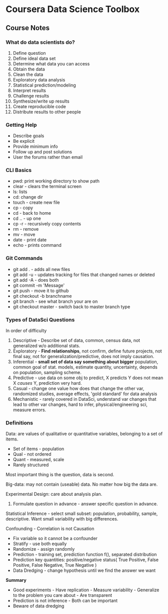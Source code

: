 # Coursera Data Science Toolbox

## Course Notes

### What do data scientists do?

1. Define question
2. Define ideal data set
3. Determine what data you can access
4. Obtain the data
5. Clean the data
6. Exploratory data analysis
7. Statistical prediction/modeling
8. Interpret results
9. Challenge results
10. Synthesize/write up results
11. Create reproducible code
12. Distribute results to other people

### Getting Help

- Describe goals
- Be explicit
- Provide minimum info
- Follow up and post solutions
- User the forums rather than email

### CLI Basics

- pwd: print working directory to show path
- clear - clears the terminal screen
- ls: lists
- cd: change dir
- touch - create new file
- cp - copy
- cd - back to home
- cd .. - up one
- cp -r - recursively copy contents
- rm - remove
- mv - move
- date - print date
- echo - prints command

### Git Commands

- git add . - adds all new files
- git add -u - updates tracking for files that changed names or deleted
- git add -A - does both 
- git commit -m 'Message'
- git push - move it to github
- git checkout -b branchname
- git branch - see what branch your are on
- git checkout master - switch back to master branch type

### Types of DataSci Questions

In order of difficulty

1. Descriptive - Describe set of data, common, census data, not generalized w/o additional stats.
2. Exploratory - **Find relationships**, not confirm, define future projects, not final say, not for generalization/predictive, does not imply causation.
3. Inferential - **small set of data say something about bigger** population, common goal of stat. models, estimate quantity, uncertainty, depends on population, sampling scheme.
4. Predictive - use data on some obj to predict, X predicts Y does not mean X _causes_ Y, prediction very hard.
5. Casual - change one value how does that change the other var, randomized studies, average effects, 'gold standard' for data analysis
6. Mechanistic - rarely covered in DataSci, understand var changes that lead to other var changes, hard to infer, physical/engineering sci, measure errors.

### Definitions

Data: are values of qualitative or quantitative variables, belonging to a set of items.

- Set of items - population
- Qual - not ordered
- Quant - measured, scale
- Rarely structured

Most important thing is the question, data is second.

Big-data: may not contain (useable) data. No matter how big the data are.

Experimental Design: care about analysis plan.

1. Formulate question in advance - answer specific question in advance.

Statistical Inference - select small subset: population, probability, sample, descriptive. Want small variability with big differences.

Confounding - Correlation is not Causation

- Fix variable so it cannot be a confounder
- Stratify - use both equally 
- Randomize - assign randomly
- Prediction - training set, prediction function f(), separated distribution
- Prediction key quantities: positive/negative status( True Positive, False Positive, False Negative, True Negative )
- Data Dredging - change hypothesis until we find the answer we want

**Summary**

- Good experiments
		- Have replication
		- Measure variability
		- Generalize to the problem you care about
		- Are transparent
- Prediction is not inference
		- Both can be important
- Beware of data dredging




